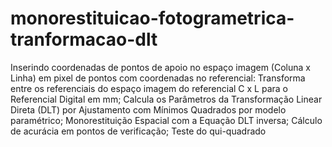 # monorestituicao-fotogrametrica-tranformacao-dlt
Inserindo coordenadas de pontos de apoio no espaço imagem (Coluna x Linha) em pixel de pontos com coordenadas no referencial: Transforma entre os referenciais do espaço imagem do referencial C x L para o Referencial Digital em mm; Calcula os Parâmetros da Transformação Linear Direta (DLT) por Ajustamento com Mínimos Quadrados por modelo paramétrico; Monorestituição Espacial com a Equação DLT inversa; Cálculo de acurácia em pontos de verificação; Teste do qui-quadrado
